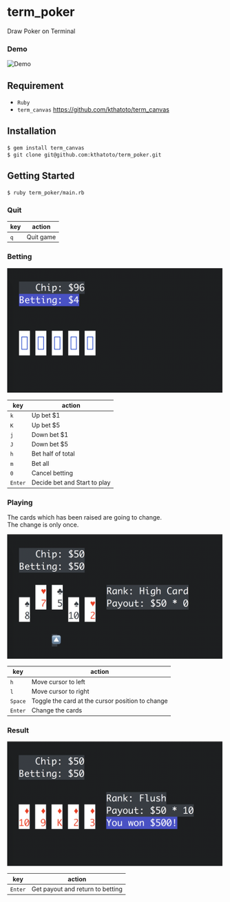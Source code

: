 # term_poker
Draw Poker on Terminal  
### Demo
<img src="https://github.com/kthatoto/term_poker/raw/master/images/demo.gif" alt="Demo" width="500">

## Requirement
* `Ruby`
* `term_canvas` https://github.com/kthatoto/term_canvas

## Installation
    $ gem install term_canvas
    $ git clone git@github.com:kthatoto/term_poker.git

## Getting Started
    $ ruby term_poker/main.rb

### Quit
|key|action|
|---|---|
|`q`|Quit game|

### Betting
<img src="https://github.com/kthatoto/term_poker/raw/master/images/betting.png" alt="Betting" width="500">

|key|action|
|---|---|
|`k`|Up bet $1|
|`K`|Up bet $5|
|`j`|Down bet $1|
|`J`|Down bet $5|
|`h`|Bet half of total|
|`m`|Bet all|
|`0`|Cancel betting|
|`Enter`|Decide bet and Start to play|

### Playing
The cards which has been raised are going to change.  
The change is only once.

<img src="https://github.com/kthatoto/term_poker/raw/master/images/playing.png" alt="Playing" width="500">

|key|action|
|---|---|
|`h`|Move cursor to left|
|`l`|Move cursor to right|
|`Space`|Toggle the card at the cursor position to change|
|`Enter`|Change the cards|

### Result

<img src="https://github.com/kthatoto/term_poker/raw/master/images/result.png" alt="Result" width="500">

|key|action|
|---|---|
|`Enter`|Get payout and return to betting|
